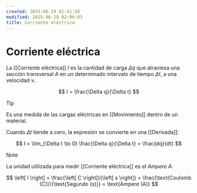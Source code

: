 ```yaml
---
created: 2025-06-29 01:41:58
modified: 2025-06-29 02:06:03
title: Corriente eléctrica
---
```


# Corriente eléctrica

La [[Corriente eléctrica]] $I$ es la cantidad de carga $\Delta q$ que atraviesa una sección transversal $A$ en un determinado intervalo de tiempo $\Delta t$, a una velocidad $v$.

$$
I = \frac{\Delta q}{\Delta t}
$$

> [!tip]
> Es una medida de las cargas eléctricas en [[Movimiento]] dentro de un material.

Cuando $\Delta t$ tiende a cero, la expresión se convierte en una [[Derivada]]:

$$
I =
\lim_{\Delta t \to 0} \frac{\Delta q}{\Delta t} =
\frac{dq}{dt}
$$

> [!note]
> La unidad utilizada para medir [[Corriente eléctrica]] es el *Ampere* $A$.
>
> $$
> \left[ I \right] =
> \frac{\left[ C \right]}{\left[ s \right]} =
> \frac{\text{Coulomb (C)}}{\text{Segundo (s)}} =
> \text{Ampere (A)}
> $$
